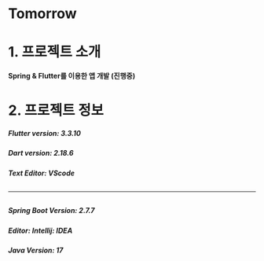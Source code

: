 # Tomorrow

# 1. 프로젝트 소개
#### Spring & Flutter를 이용한 앱 개발 (진행중)

# 2.  프로젝트 정보
##### Flutter version: 3.3.10
##### Dart version: 2.18.6
##### Text Editor: VScode
## 
---
##
##### Spring Boot Version: 2.7.7
##### Editor: Intellij: IDEA
##### Java Version: 17





